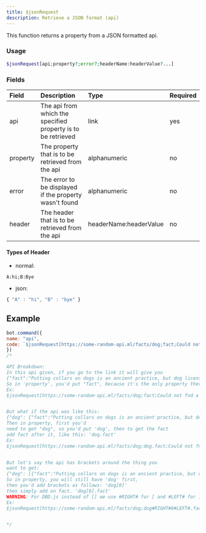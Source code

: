 ```yaml
---
title: $jsonRequest
description: Retrieve a JSON format (api)
---
```


This function returns a property from a JSON formatted api.

### Usage

```php
$jsonRequest[api;property?;error?;headerName:headerValue?...]
```


### Fields

| Field | Description | Type | Required |
| :--- | :--- | :--- | :--- |
| api | The api from which the specified property is to be retrieved | link | yes |
| property | The property that is to be retrieved from the api | alphanumeric | no |
| error | The error to be displayed if the property wasn't found | alphanumeric | no |
|header|The header that is to be retrieved from the api|headerName:headerValue|no|

#### Types of Header

- normal: 
```text
A:hi;B:Bye
```
- json: 
```javascript
{ "A" : "hi", "B" : "bye" }
```


## Example

```javascript
bot.command({
name: "api", 
code: `$jsonRequest[https://some-random-api.ml/facts/dog;fact;Could not fnd a dog fact!]`
})
/*

API Breakdown:
In this api given, if you go to the link it will give you
{"fact":"Putting collars on dogs is an ancient practice, but dog licenses are much more recent."}
So in 'property', you'd put "fact", because it's the only property there to get
Ex:
$jsonRequest[https://some-random-api.ml/facts/dog;fact;Could not fnd a dog fact!]`


But what if the api was like this:
{"dog": {"fact":"Putting collars on dogs is an ancient practice, but dog licenses are much more recent."} }
Then in property, first you'd
need to get "dog", so you'd put 'dog', then to get the fact
add fact after it, like this: 'dog.fact'
Ex:
$jsonRequest[https://some-random-api.ml/facts/dog;dog.fact;Could not fnd a dog fact!]`


But let's say the api has brackets around the thing you
want to get:
{"dog": [{"fact":"Putting collars on dogs is an ancient practice, but dog licenses are much more recent."}] }
So in property, you will still have 'dog' first,
then you'd add brackets as follows: 'dog[0]' 
then simply add on fact. 'dog[0].fact'
WARNING: For DBD.js instead of [] we use #RIGHT# for [ and #LEFT# for ]
Ex:
$jsonRequest[https://some-random-api.ml/facts/dog;dog#RIGHT#0#LEFT#.fact;Could not fnd a dog fact!]`


*/
```


